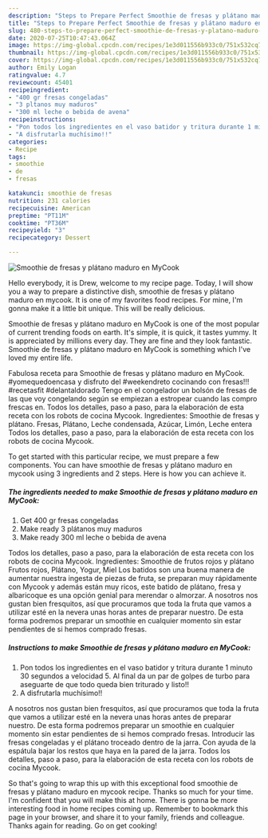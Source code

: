 ```yaml
---
description: "Steps to Prepare Perfect Smoothie de fresas y plátano maduro en MyCook"
title: "Steps to Prepare Perfect Smoothie de fresas y plátano maduro en MyCook"
slug: 480-steps-to-prepare-perfect-smoothie-de-fresas-y-platano-maduro-en-mycook
date: 2020-07-25T10:47:43.064Z
image: https://img-global.cpcdn.com/recipes/1e3d011556b933c0/751x532cq70/smoothie-de-fresas-y-platano-maduro-en-mycook-foto-principal.jpg
thumbnail: https://img-global.cpcdn.com/recipes/1e3d011556b933c0/751x532cq70/smoothie-de-fresas-y-platano-maduro-en-mycook-foto-principal.jpg
cover: https://img-global.cpcdn.com/recipes/1e3d011556b933c0/751x532cq70/smoothie-de-fresas-y-platano-maduro-en-mycook-foto-principal.jpg
author: Emily Logan
ratingvalue: 4.7
reviewcount: 45401
recipeingredient:
- "400 gr fresas congeladas"
- "3 pltanos muy maduros"
- "300 ml leche o bebida de avena"
recipeinstructions:
- "Pon todos los ingredientes en el vaso batidor y tritura durante 1 minuto 30 segundos a velocidad 5. Al final da un par de golpes de turbo para aseguarte de que todo queda bien triturado y listo!!"
- "A disfrutarla muchísimo!!"
categories:
- Recipe
tags:
- smoothie
- de
- fresas

katakunci: smoothie de fresas 
nutrition: 231 calories
recipecuisine: American
preptime: "PT11M"
cooktime: "PT36M"
recipeyield: "3"
recipecategory: Dessert

---
```



![Smoothie de fresas y plátano maduro en MyCook](https://img-global.cpcdn.com/recipes/1e3d011556b933c0/751x532cq70/smoothie-de-fresas-y-platano-maduro-en-mycook-foto-principal.jpg)

Hello everybody, it is Drew, welcome to my recipe page. Today, I will show you a way to prepare a distinctive dish, smoothie de fresas y plátano maduro en mycook. It is one of my favorites food recipes. For mine, I'm gonna make it a little bit unique. This will be really delicious.

Smoothie de fresas y plátano maduro en MyCook is one of the most popular of current trending foods on earth. It's simple, it is quick, it tastes yummy. It is appreciated by millions every day. They are fine and they look fantastic. Smoothie de fresas y plátano maduro en MyCook is something which I've loved my entire life.

Fabulosa receta para Smoothie de fresas y plátano maduro en MyCook. #yomequedoencasa y disfruto del #weekendreto cocinando con fresas!!! #recetasfit #delantaldorado Tengo en el congelador un bolsón de fresas de las que voy congelando según se empiezan a estropear cuando las compro frescas en. Todos los detalles, paso a paso, para la elaboración de esta receta con los robots de cocina Mycook. Ingredientes: Smoothie de fresas y plátano. Fresas, Plátano, Leche condensada, Azúcar, Limón, Leche entera Todos los detalles, paso a paso, para la elaboración de esta receta con los robots de cocina Mycook.


To get started with this particular recipe, we must prepare a few components. You can have smoothie de fresas y plátano maduro en mycook using 3 ingredients and 2 steps. Here is how you can achieve it.

<!--inarticleads1-->

##### The ingredients needed to make Smoothie de fresas y plátano maduro en MyCook:

1. Get 400 gr fresas congeladas
1. Make ready 3 plátanos muy maduros
1. Make ready 300 ml leche o bebida de avena


Todos los detalles, paso a paso, para la elaboración de esta receta con los robots de cocina Mycook. Ingredientes: Smoothie de frutos rojos y plátano Frutos rojos, Plátano, Yogur, Miel Los batidos son una buena manera de aumentar nuestra ingesta de piezas de fruta, se preparan muy rápidamente con Mycook y además están muy ricos, este batido de plátano, fresa y albaricoque es una opción genial para merendar o almorzar. A nosotros nos gustan bien fresquitos, así que procuramos que toda la fruta que vamos a utilizar esté en la nevera unas horas antes de preparar nuestro. De esta forma podremos preparar un smoothie en cualquier momento sin estar pendientes de si hemos comprado fresas. 

<!--inarticleads2-->

##### Instructions to make Smoothie de fresas y plátano maduro en MyCook:

1. Pon todos los ingredientes en el vaso batidor y tritura durante 1 minuto 30 segundos a velocidad 5. Al final da un par de golpes de turbo para aseguarte de que todo queda bien triturado y listo!!
1. A disfrutarla muchísimo!!


A nosotros nos gustan bien fresquitos, así que procuramos que toda la fruta que vamos a utilizar esté en la nevera unas horas antes de preparar nuestro. De esta forma podremos preparar un smoothie en cualquier momento sin estar pendientes de si hemos comprado fresas. Introducir las fresas congeladas y el plátano troceado dentro de la jarra. Con ayuda de la espátula bajar los restos que haya en la pared de la jarra. Todos los detalles, paso a paso, para la elaboración de esta receta con los robots de cocina Mycook. 

So that's going to wrap this up with this exceptional food smoothie de fresas y plátano maduro en mycook recipe. Thanks so much for your time. I'm confident that you will make this at home. There is gonna be more interesting food in home recipes coming up. Remember to bookmark this page in your browser, and share it to your family, friends and colleague. Thanks again for reading. Go on get cooking!

